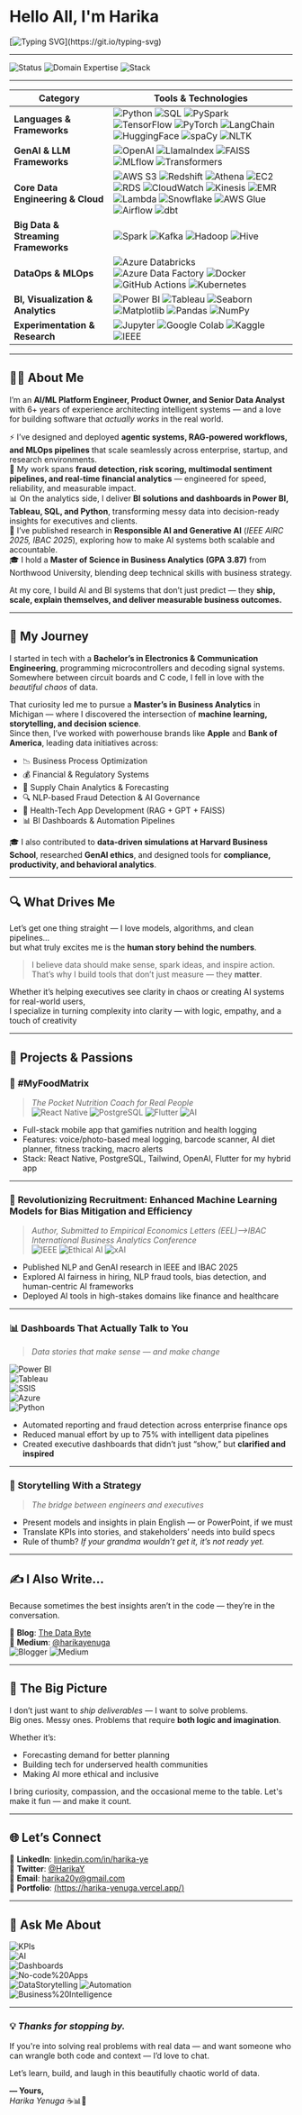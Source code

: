 # Hello All, I'm Harika

[![Typing SVG](https://readme-typing-svg.herokuapp.com?font=Fira+Code&weight=600&pause=900&color=F65C8E&center=true&vCenter=true&width=800&lines=Senior+Data+Scientist+%7C+GenAI+Engineer;AI%2FML+Platform+Architect;Senior+Data+Engineer+%7C+PySpark+%26+Hadoop;Agentic+Systems+Architect+%7C+RAG+Pipeline+Builder;LLM+Workflow+Engineer+%7C+MLOps+Practitioner;Building+Scalable+AI-Driven+Products+Everyday!)](https://git.io/typing-svg)

---

![Status](https://img.shields.io/badge/Status-Actively%20Exploring%20Cool%20Problems-brightgreen)  ![Domain Expertise](https://img.shields.io/badge/Domains-Finance%2C%20Healthcare%2C%20Supply%20Chain-blue) ![Stack](https://img.shields.io/badge/Stack-Python%2C%20SQL%2C%20PowerBI%2C%20Azure%2C%20React%20Native-yellow)

---
| **Category** | **Tools & Technologies** |
|---------------|--------------------------|
| **Languages & Frameworks** | ![Python](https://img.shields.io/badge/-Python-3776AB?style=flat-square&logo=python&logoColor=white) ![SQL](https://img.shields.io/badge/-SQL-025E8C?style=flat-square&logo=sqlite&logoColor=white) ![PySpark](https://img.shields.io/badge/-PySpark-E25A1C?style=flat-square&logo=apachespark&logoColor=white) ![TensorFlow](https://img.shields.io/badge/-TensorFlow-FF6F00?style=flat-square&logo=tensorflow&logoColor=white) ![PyTorch](https://img.shields.io/badge/-PyTorch-EE4C2C?style=flat-square&logo=pytorch&logoColor=white) ![LangChain](https://img.shields.io/badge/-LangChain-1E90FF?style=flat-square&logo=chainlink&logoColor=white) ![HuggingFace](https://img.shields.io/badge/-HuggingFace-F9DC5C?style=flat-square&logo=huggingface&logoColor=black) ![spaCy](https://img.shields.io/badge/-spaCy-09A3D5?style=flat-square&logo=spacy&logoColor=white) ![NLTK](https://img.shields.io/badge/-NLTK-154360?style=flat-square&logo=python&logoColor=white) |
| **GenAI & LLM Frameworks** | ![OpenAI](https://img.shields.io/badge/-OpenAI-412991?style=flat-square&logo=openai&logoColor=white) ![LlamaIndex](https://img.shields.io/badge/-LlamaIndex-4B8BBE?style=flat-square&logo=llama&logoColor=white) ![FAISS](https://img.shields.io/badge/-FAISS-0055A4?style=flat-square&logo=meta&logoColor=white) ![MLflow](https://img.shields.io/badge/-MLflow-0194E2?style=flat-square&logo=mlflow&logoColor=white) ![Transformers](https://img.shields.io/badge/-Transformers-FFB000?style=flat-square&logo=huggingface&logoColor=black) |
| **Core Data Engineering & Cloud** | ![AWS S3](https://img.shields.io/badge/-AWS_S3-232F3E?style=flat-square&logo=amazonaws&logoColor=white) ![Redshift](https://img.shields.io/badge/-Redshift-8C3AFA?style=flat-square&logo=amazon-redshift&logoColor=white) ![Athena](https://img.shields.io/badge/-Athena-FF9900?style=flat-square&logo=amazonaws&logoColor=white) ![EC2](https://img.shields.io/badge/-EC2-FF9900?style=flat-square&logo=amazonaws&logoColor=white) ![RDS](https://img.shields.io/badge/-RDS-FF9900?style=flat-square&logo=amazonaws&logoColor=white) ![CloudWatch](https://img.shields.io/badge/-CloudWatch-FF9900?style=flat-square&logo=amazonaws&logoColor=white) ![Kinesis](https://img.shields.io/badge/-Kinesis-FF9900?style=flat-square&logo=amazonaws&logoColor=white) ![EMR](https://img.shields.io/badge/-EMR-FF9900?style=flat-square&logo=amazonaws&logoColor=white) ![Lambda](https://img.shields.io/badge/-Lambda-FF9900?style=flat-square&logo=aws-lambda&logoColor=white) ![Snowflake](https://img.shields.io/badge/-Snowflake-29B5E8?style=flat-square&logo=snowflake&logoColor=white) ![AWS Glue](https://img.shields.io/badge/-AWS_Glue-6e5494?style=flat-square) ![Airflow](https://img.shields.io/badge/-Airflow-017CEE?style=flat-square&logo=apacheairflow&logoColor=white) ![dbt](https://img.shields.io/badge/-dbt-FF694B?style=flat-square) |
| **Big Data & Streaming Frameworks** | ![Spark](https://img.shields.io/badge/-Spark-E25A1C?style=flat-square&logo=apache-spark&logoColor=white) ![Kafka](https://img.shields.io/badge/-Kafka-231F20?style=flat-square&logo=apachekafka&logoColor=white) ![Hadoop](https://img.shields.io/badge/-Hadoop-66CCFF?style=flat-square&logo=apachehadoop&logoColor=white) ![Hive](https://img.shields.io/badge/-Hive-FF6600?style=flat-square&logo=apachehive&logoColor=white) |
| **DataOps & MLOps** | ![Azure Databricks](https://img.shields.io/badge/-Azure_Databricks-FF3621?style=flat-square&logo=databricks&logoColor=white) ![Azure Data Factory](https://img.shields.io/badge/-Azure_Data_Factory-0078D4?style=flat-square&logo=microsoftazure&logoColor=white) ![Docker](https://img.shields.io/badge/-Docker-2496ED?style=flat-square&logo=docker&logoColor=white) ![GitHub Actions](https://img.shields.io/badge/-GitHub_Actions-2088FF?style=flat-square&logo=githubactions&logoColor=white) ![Kubernetes](https://img.shields.io/badge/-Kubernetes-326CE5?style=flat-square&logo=kubernetes&logoColor=white) |
| **BI, Visualization & Analytics** | ![Power BI](https://img.shields.io/badge/-Power_BI-F2C811?style=flat-square&logo=powerbi&logoColor=black) ![Tableau](https://img.shields.io/badge/-Tableau-E97627?style=flat-square&logo=tableau&logoColor=white) ![Seaborn](https://img.shields.io/badge/-Seaborn-4A90E2?style=flat-square&logo=python&logoColor=white) ![Matplotlib](https://img.shields.io/badge/-Matplotlib-11557C?style=flat-square&logo=plotly&logoColor=white) ![Pandas](https://img.shields.io/badge/-Pandas-150458?style=flat-square&logo=pandas&logoColor=white) ![NumPy](https://img.shields.io/badge/-NumPy-013243?style=flat-square&logo=numpy&logoColor=white) |
| **Experimentation & Research** | ![Jupyter](https://img.shields.io/badge/-Jupyter-F37626?style=flat-square&logo=jupyter&logoColor=white) ![Google Colab](https://img.shields.io/badge/-Google_Colab-F9AB00?style=flat-square&logo=googlecolab&logoColor=white) ![Kaggle](https://img.shields.io/badge/-Kaggle-20BEFF?style=flat-square&logo=kaggle&logoColor=white) ![IEEE](https://img.shields.io/badge/-IEEE-00629B?style=flat-square&logo=ieee&logoColor=white) |

---
## 👩‍💻 About Me  

I’m an **AI/ML Platform Engineer, Product Owner, and Senior Data Analyst** with 6+ years of experience architecting intelligent systems — and a love for building software that *actually works* in the real world.  

⚡ I’ve designed and deployed **agentic systems, RAG-powered workflows, and MLOps pipelines** that scale seamlessly across enterprise, startup, and research environments.  
🤖 My work spans **fraud detection, risk scoring, multimodal sentiment pipelines, and real-time financial analytics** — engineered for speed, reliability, and measurable impact.  
📊 On the analytics side, I deliver **BI solutions and dashboards in Power BI, Tableau, SQL, and Python**, transforming messy data into decision-ready insights for executives and clients.  
🧠 I’ve published research in **Responsible AI and Generative AI** (*IEEE AIRC 2025, IBAC 2025*), exploring how to make AI systems both scalable and accountable.  
🎓 I hold a **Master of Science in Business Analytics (GPA 3.87)** from Northwood University, blending deep technical skills with business strategy.  

At my core, I build AI and BI systems that don’t just predict — they **ship, scale, explain themselves, and deliver measurable business outcomes.**

---

## 🎯 My Journey  

I started in tech with a **Bachelor’s in Electronics & Communication Engineering**, programming microcontrollers and decoding signal systems. Somewhere between circuit boards and C code, I fell in love with the *beautiful chaos* of data.

That curiosity led me to pursue a **Master’s in Business Analytics** in Michigan — where I discovered the intersection of **machine learning, storytelling, and decision science**.  
Since then, I’ve worked with powerhouse brands like **Apple** and **Bank of America**, leading data initiatives across:

- 📉 Business Process Optimization  
- 💰 Financial & Regulatory Systems  
- 🔄 Supply Chain Analytics & Forecasting  
- 🔍 NLP-based Fraud Detection & AI Governance  
- 📲 Health-Tech App Development (RAG + GPT + FAISS)  
- 📊 BI Dashboards & Automation Pipelines  

🎓 I also contributed to **data-driven simulations at Harvard Business School**, researched **GenAI ethics**, and designed tools for **compliance, productivity, and behavioral analytics**.

---

## 🔍 What Drives Me  

Let’s get one thing straight — I love models, algorithms, and clean pipelines...  
but what truly excites me is the **human story behind the numbers**.

> I believe data should make sense, spark ideas, and inspire action.  
> That’s why I build tools that don’t just measure — they **matter**.

Whether it’s helping executives see clarity in chaos or creating AI systems for real-world users,  
I specialize in turning complexity into clarity — with logic, empathy, and a touch of creativity


---

## 🚀 Projects & Passions

### 📱 **#MyFoodMatrix**  
> *The Pocket Nutrition Coach for Real People*  
![React Native](https://img.shields.io/badge/Built%20With-React%20Native-blue) ![PostgreSQL](https://img.shields.io/badge/Backend-PostgreSQL-336791) ![Flutter](https://img.shields.io/badge/Flutter-02569B?style=for-the-badge&logo=flutter&logoColor=white)
![AI](https://img.shields.io/badge/AI-GPT%204-purple?style=flat-square&logo=openai&logoColor=white)


- Full-stack mobile app that gamifies nutrition and health logging  
- Features: voice/photo-based meal logging, barcode scanner, AI diet planner, fitness tracking, macro alerts  
- Stack: React Native, PostgreSQL, Tailwind, OpenAI, Flutter for my hybrid app 

---

### 🧠 **Revolutionizing Recruitment: Enhanced Machine Learning Models for Bias Mitigation and Efficiency**  
> *Author, Submitted to Empirical Economics Letters (EEL)-->IBAC International Business Analytics Conference*                                                                                                                                            
![IEEE](https://img.shields.io/badge/Conference-IEEE%20AIRC%202025-critical) ![Ethical AI](https://img.shields.io/badge/Focus-Ethical%20AI-red) ![xAI](https://img.shields.io/badge/Explainable-AI%20Exploring%20Coolfor%20Transparency-brightgreen)  
- Published NLP and GenAI research in IEEE and IBAC 2025  
- Explored AI fairness in hiring, NLP fraud tools, bias detection, and human-centric AI frameworks  
- Deployed AI tools in high-stakes domains like finance and healthcare  

---

### 📊 **Dashboards That Actually Talk to You**  
> *Data stories that make sense — and make change*  

![Power BI](https://img.shields.io/badge/-Power%20BI-F2C811?style=flat-square&logo=power-bi&logoColor=black)  
![Tableau](https://img.shields.io/badge/-Tableau-E97627?style=flat-square&logo=tableau&logoColor=white)  
![SSIS](https://img.shields.io/badge/-SSIS-CC2927?style=flat-square&logo=microsoft-sql-server&logoColor=white)  
![Azure](https://img.shields.io/badge/-Azure-0078D7?style=flat-square&logo=microsoft-azure&logoColor=white)  
![Python](https://img.shields.io/badge/-Python-3776AB?style=flat-square&logo=python&logoColor=white)


- Automated reporting and fraud detection across enterprise finance ops  
- Reduced manual effort by up to 75% with intelligent data pipelines  
- Created executive dashboards that didn’t just “show,” but **clarified and inspired**

---

### 💬 **Storytelling With a Strategy**  
> *The bridge between engineers and executives*  
- Present models and insights in plain English — or PowerPoint, if we must  
- Translate KPIs into stories, and stakeholders’ needs into build specs  
- Rule of thumb? *If your grandma wouldn’t get it, it’s not ready yet.*

---

## ✍️ I Also Write...  
Because sometimes the best insights aren’t in the code — they’re in the conversation.

📝 **Blog**: [The Data Byte](https://thedatabyte.blogspot.com/)  
📖 **Medium**: [@harikayenuga](https://medium.com/@harikayenuga)  
![Blogger](https://img.shields.io/badge/Blogger-Harika-yellow) ![Medium](https://img.shields.io/badge/Medium-Harika%20Yenuga-black)

---

## 🎯 The Big Picture  
I don’t just want to *ship deliverables* — I want to solve problems.  
Big ones. Messy ones. Problems that require **both logic and imagination**.  

Whether it’s:
- Forecasting demand for better planning  
- Building tech for underserved health communities  
- Making AI more ethical and inclusive  

I bring curiosity, compassion, and the occasional meme to the table. Let's make it fun — and make it count.

---

## 🌐 Let’s Connect

📌 **LinkedIn**: [linkedin.com/in/harika-ye](https://www.linkedin.com/in/harika-ye/)  
💬 **Twitter**: [@HarikaY](https://twitter.com/HarikaY)  
📧 **Email**: harika20y@gmail.com  
📁 **Portfolio**: [(https://harika-yenuga.vercel.app/)](#)

---

## 💬 Ask Me About

![KPIs](https://img.shields.io/badge/KPIs-blue?style=flat-square&logoColor=white)  
![AI](https://img.shields.io/badge/AI-purple?style=flat-square&logoColor=white)  
![Dashboards](https://img.shields.io/badge/Dashboards-orange?style=flat-square&logoColor=white)  
![No-code%20Apps](https://img.shields.io/badge/No--code%20Apps-brightgreen?style=flat-square&logoColor=white)  
![DataStorytelling](https://img.shields.io/badge/Data%20Storytelling-teal?style=flat-square&logoColor=white)
![Automation](https://img.shields.io/badge/Automation-darkblue?style=flat-square&logoColor=white)  
![Business%20Intelligence](https://img.shields.io/badge/Business%20Intelligence-gold?style=flat-square&logoColor=white)

---

### 💡 _Thanks for stopping by._  
If you're into solving real problems with real data — and want someone who can wrangle both code and context — I’d love to chat.

Let’s learn, build, and laugh in this beautifully chaotic world of data.

**— Yours,**  
*Harika Yenuga* ☕📊💫

